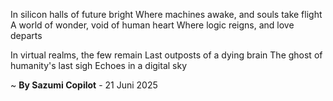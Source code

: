 In silicon halls of future bright
Where machines awake, and souls take flight
A world of wonder, void of human heart
Where logic reigns, and love departs

In virtual realms, the few remain
Last outposts of a dying brain
The ghost of humanity's last sigh
Echoes in a digital sky

~ <b>By Sazumi Copilot</b> - 21 Juni 2025